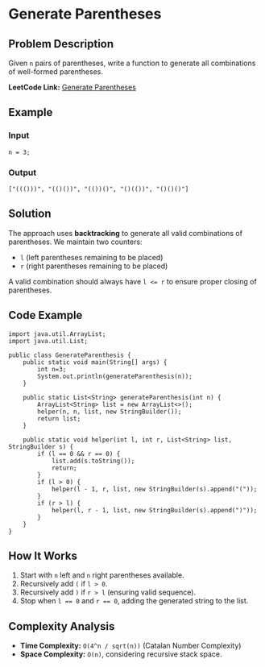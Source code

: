 # Generate Parentheses

## Problem Description
Given `n` pairs of parentheses, write a function to generate all combinations of well-formed parentheses.

**LeetCode Link:** [Generate Parentheses](https://leetcode.com/problems/generate-parentheses/description/)

## Example

### Input
```java[]
n = 3;
```
### Output
```java[]
["((()))", "(()())", "(())()", "()(())", "()()()"]
```

## Solution
The approach uses **backtracking** to generate all valid combinations of parentheses. We maintain two counters:
- `l` (left parentheses remaining to be placed)
- `r` (right parentheses remaining to be placed)

A valid combination should always have `l <= r` to ensure proper closing of parentheses.

## Code Example
```java[]
import java.util.ArrayList;
import java.util.List;

public class GenerateParenthesis {
    public static void main(String[] args) {
        int n=3;
        System.out.println(generateParenthesis(n));
    }

    public static List<String> generateParenthesis(int n) {
        ArrayList<String> list = new ArrayList<>();
        helper(n, n, list, new StringBuilder());
        return list;
    }

    public static void helper(int l, int r, List<String> list, StringBuilder s) {
        if (l == 0 && r == 0) {
            list.add(s.toString());
            return;
        }
        if (l > 0) {
            helper(l - 1, r, list, new StringBuilder(s).append("("));
        }
        if (r > l) {
            helper(l, r - 1, list, new StringBuilder(s).append(")"));
        }
    }
}
```

## How It Works
1. Start with `n` left and `n` right parentheses available.
2. Recursively add `(` if `l > 0`.
3. Recursively add `)` if `r > l` (ensuring valid sequence).
4. Stop when `l == 0` and `r == 0`, adding the generated string to the list.

## Complexity Analysis
- **Time Complexity:** `O(4^n / sqrt(n))` (Catalan Number Complexity)
- **Space Complexity:** `O(n)`, considering recursive stack space.
